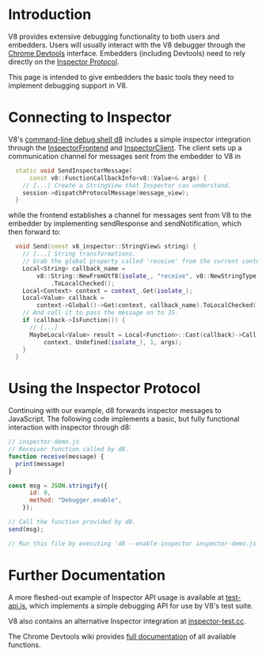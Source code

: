 # Introduction

V8 provides extensive debugging functionality to both users and embedders. Users will usually interact with the V8 debugger through the [Chrome Devtools](https://developer.chrome.com/devtools) interface. Embedders (including Devtools) need to rely directly on the [Inspector Protocol](https://chromedevtools.github.io/debugger-protocol-viewer/tot/).

This page is intended to give embedders the basic tools they need to implement debugging support in V8.

# Connecting to Inspector

V8's [command-line debug shell d8](Using-D8) includes a simple inspector integration through the [InspectorFrontend](https://cs.chromium.org/chromium/src/v8/src/d8.cc?type=cs&q=InspectorFrontend+package:%5Echromium$&l=1849) and [InspectorClient](https://cs.chromium.org/chromium/src/v8/src/d8.cc?type=cs&q=InspectorClient+package:%5Echromium$&l=1916). The client sets up a communication channel for messages sent from the embedder to V8 in

```c++
  static void SendInspectorMessage(
      const v8::FunctionCallbackInfo<v8::Value>& args) {
    // [...] Create a StringView that Inspector can understand.
    session->dispatchProtocolMessage(message_view);
  }
```

while the frontend establishes a channel for messages sent from V8 to the embedder by implementing
sendResponse and sendNotification, which then forward to:

```c++
  void Send(const v8_inspector::StringView& string) {
    // [...] String transformations.
    // Grab the global property called 'receive' from the current context.
    Local<String> callback_name =
        v8::String::NewFromUtf8(isolate_, "receive", v8::NewStringType::kNormal)
            .ToLocalChecked();
    Local<Context> context = context_.Get(isolate_);
    Local<Value> callback =
        context->Global()->Get(context, callback_name).ToLocalChecked();
    // And call it to pass the message on to JS.
    if (callback->IsFunction()) {
      // [...]
      MaybeLocal<Value> result = Local<Function>::Cast(callback)->Call(
          context, Undefined(isolate_), 1, args);
    }
  }
```

# Using the Inspector Protocol

Continuing with our example, d8 forwards inspector messages to JavaScript. The following code implements a basic, but fully functional interaction with inspector through d8:

```js
// inspector-demo.js
// Receiver function called by d8.
function receive(message) {
  print(message)
}

const msg = JSON.stringify({
      id: 0,
      method: "Debugger.enable",
    });

// Call the function provided by d8.
send(msg);

// Run this file by executing 'd8 --enable-inspector inspector-demo.js'.
```

# Further Documentation

A more fleshed-out example of Inspector API usage is available at [test-api.js](https://cs.chromium.org/chromium/src/v8/test/debugger/test-api.js?type=cs&q=test-api&l=1), which implements a simple debugging API for use by V8's test suite.

V8 also contains an alternative Inspector integration at [inspector-test.cc](https://cs.chromium.org/chromium/src/v8/test/inspector/inspector-test.cc?q=inspector-te+package:%5Echromium$&l=1).

The Chrome Devtools wiki provides [full documentation](https://chromedevtools.github.io/debugger-protocol-viewer/tot/) of all available functions.